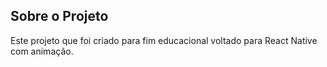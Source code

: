 ## Sobre o Projeto

Este projeto que foi criado para fim educacional voltado para React Native com animação.
